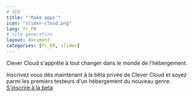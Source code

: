 ```yaml
---
# SEO
title: "'Make apps'"
icon: "slider-cloud.png"
lang: fr_FR
# site generation
layout: document
categories: [fr_FR, slides]
---
```


Clever Cloud s'apprête à tout changer dans le monde de l'hébergement.

Inscrivez vous dès maintenant à la bêta privée de Clever Cloud et soyez parmi les premiers testeurs d'un hébergement du nouveau genre.  
<a href="#signup">S'inscrire à la beta</a>